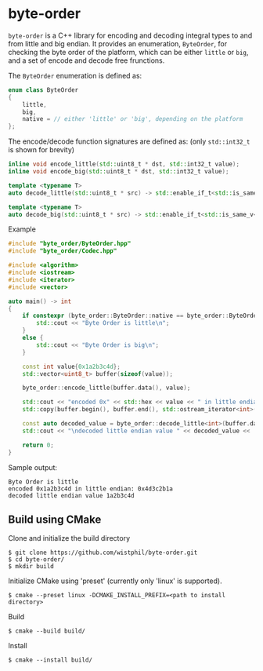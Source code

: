 # byte-order
`byte-order` is a C++ library for encoding and decoding integral types to and from little and big endian. It provides an enumeration, `ByteOrder`, for checking the byte order of the platform, which can be either `little` or `big`, and a set of encode and decode free frunctions.

The `ByteOrder` enumeration is defined as:
```cpp
enum class ByteOrder
{
    little,
    big,
    native = // either 'little' or 'big', depending on the platform
};
```
The encode/decode function signatures are defined as:
(only `std::int32_t` is shown for brevity)
```cpp
inline void encode_little(std::uint8_t * dst, std::int32_t value);
inline void encode_big(std::uint8_t * dst, std::int32_t value);

template <typename T>
auto decode_little(std::uint8_t * src) -> std::enable_if_t<std::is_same_v<T, std::int32_t>, T>;

template <typename T>
auto decode_big(std::uint8_t * src) -> std::enable_if_t<std::is_same_v<T, std::int32_t>, T>;
```
Example
```cpp
#include "byte_order/ByteOrder.hpp"
#include "byte_order/Codec.hpp"

#include <algorithm>
#include <iostream>
#include <iterator>
#include <vector>

auto main() -> int
{
    if constexpr (byte_order::ByteOrder::native == byte_order::ByteOrder::little) {
        std::cout << "Byte Order is little\n";
    }
    else {
        std::cout << "Byte Order is big\n";
    }

    const int value{0x1a2b3c4d};
    std::vector<uint8_t> buffer(sizeof(value));

    byte_order::encode_little(buffer.data(), value);

    std::cout << "encoded 0x" << std::hex << value << " in little endian: 0x";
    std::copy(buffer.begin(), buffer.end(), std::ostream_iterator<int>(std::cout));

    const auto decoded_value = byte_order::decode_little<int>(buffer.data());
    std::cout << "\ndecoded little endian value " << decoded_value << '\n';

    return 0;
}
```
Sample output:
```
Byte Order is little
encoded 0x1a2b3c4d in little endian: 0x4d3c2b1a
decoded little endian value 1a2b3c4d
```
## Build using CMake
Clone and initialize the build directory
```
$ git clone https://github.com/wistphil/byte-order.git
$ cd byte-order/
$ mkdir build
```
Initialize CMake using 'preset' (currently only 'linux' is supported).
```
$ cmake --preset linux -DCMAKE_INSTALL_PREFIX=<path to install directory>
```
Build
```
$ cmake --build build/
```
Install
```
$ cmake --install build/
```
